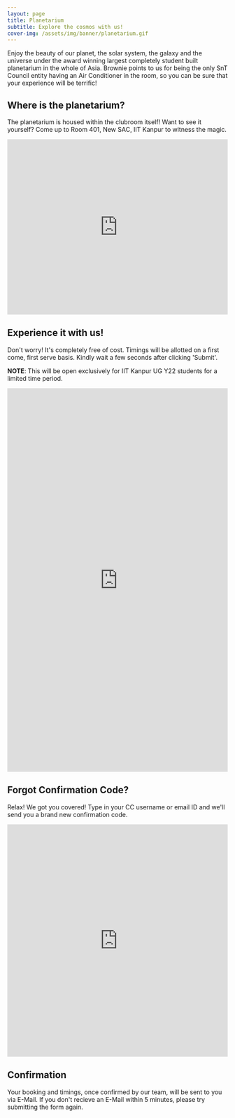 ```yaml
---
layout: page
title: Planetarium
subtitle: Explore the cosmos with us!
cover-img: /assets/img/banner/planetarium.gif
---
```


Enjoy the beauty of our planet, the solar system, the galaxy and the universe under the award winning largest completely student built planetarium in the whole of Asia. Brownie points to us for being the only SnT Council entity having an Air Conditioner in the room, so you can be sure that your experience will be terrific!

## Where is the planetarium?

The planetarium is housed within the clubroom itself! Want to see it yourself? Come up to Room 401, New SAC, IIT Kanpur to witness the magic.

<div class="mapouter"><div class="gmap_canvas"><iframe class="gmap_iframe" width="100%" frameborder="0" scrolling="no" marginheight="0" marginwidth="0" src="https://maps.google.com/maps?width=100%&amp;height=400&amp;hl=en&amp;q=Astronomy Club IITK&amp;t=&amp;z=15&amp;ie=UTF8&amp;iwloc=B&amp;output=embed"></iframe></div><style>.mapouter{position:relative;text-align:right;width:100%;height:400px;}.gmap_canvas {overflow:hidden;background:none!important;width:100%;height:400px;}.gmap_iframe {height:400px!important;}</style></div>

## Experience it with us!

Don't worry! It's completely free of cost. Timings will be allotted on a first come, first serve basis. Kindly wait a few seconds after clicking 'Submit'.

**NOTE**: This will be open exclusively for IIT Kanpur UG Y22 students for a limited time period.

<iframe src="https://docs.google.com/forms/d/e/1FAIpQLScaJmNNKAP7ic0obtmd0YAABaSkzHhozCpBTO9hOqhEChLKBg/viewform?embedded=true" width="100%" height="875" frameborder="0" marginheight="0" marginwidth="0">Loading…</iframe>

## Forgot Confirmation Code?

Relax! We got you covered! Type in your CC username or email ID and we'll send you a brand new confirmation code.

<iframe src="https://docs.google.com/forms/d/e/1FAIpQLSdmk7TPj8TjiZJx2h9eb7eWtLXavfUQ-8aXwUXGeiicGUM83Q/viewform?embedded=true" width="100%" height="530" frameborder="0" marginheight="0" marginwidth="0">Loading…</iframe>

## Confirmation

Your booking and timings, once confirmed by our team, will be sent to you via E-Mail. If you don't recieve an E-Mail within 5 minutes, please try submitting the form again.
